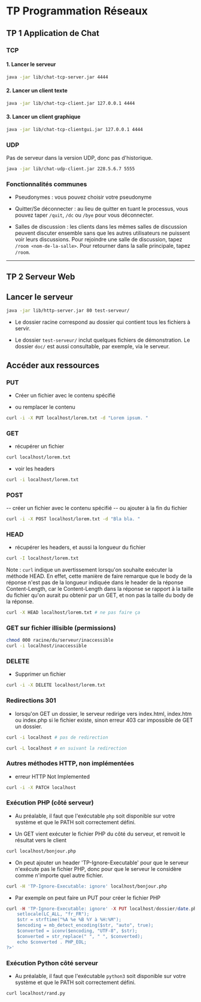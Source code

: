 # TP Programmation Réseaux

## TP 1 Application de Chat

### TCP

#### 1. Lancer le serveur

```sh
java -jar lib/chat-tcp-server.jar 4444
```

#### 2. Lancer un client texte

```sh
java -jar lib/chat-tcp-client.jar 127.0.0.1 4444
```

#### 3. Lancer un client graphique

```sh
java -jar lib/chat-tcp-clientgui.jar 127.0.0.1 4444
```

### UDP

Pas de serveur dans la version UDP, donc pas d'historique.

```sh
java -jar lib/chat-udp-client.jar 228.5.6.7 5555
```

### Fonctionnalités communes

-   Pseudonymes : vous pouvez choisir votre pseudonyme

-   Quitter/Se déconnecter : au lieu de quitter en tuant le processus,
    vous pouvez taper `/quit`, `/dc` ou `/bye` pour vous déconnecter.

-   Salles de discussion : les clients dans les mêmes salles de discussion peuvent discuter
    ensemble sans que les autres utilisateurs ne puissent voir leurs discussions.
    Pour rejoindre une salle de discussion, tapez `/room <nom-de-la-salle>`.
    Pour retourner dans la salle principale, tapez `/room`.

---

## TP 2 Serveur Web

## Lancer le serveur

```sh
java -jar lib/http-server.jar 80 test-serveur/
```

-   Le dossier racine correspond au dossier qui contient tous les fichiers à servir.

-   Le dossier `test-serveur/` inclut quelques fichiers de démonstration. Le dossier `doc/` est aussi consultable, par exemple, via le serveur.

## Accéder aux ressources

### PUT

-   Créer un fichier avec le contenu spécifié

-   ou remplacer le contenu

```sh
curl -i -X PUT localhost/lorem.txt -d "Lorem ipsum. "
```

### GET

-   récupérer un fichier

```sh
curl localhost/lorem.txt
```

-   voir les headers

```sh
curl -i localhost/lorem.txt
```

### POST

-- créer un fichier avec le contenu spécifié
-- ou ajouter à la fin du fichier

```sh
curl -i -X POST localhost/lorem.txt -d "Bla bla. "
```

### HEAD

-   récupérer les headers, et aussi la longueur du fichier

```sh
curl -I localhost/lorem.txt
```

Note : `curl` indique un avertissement lorsqu'on
souhaite exécuter la méthode HEAD. En effet, cette
manière de faire remarque que le body de la réponse
n'est pas de la longueur indiquée dans le header de
la réponse Content-Length, car le Content-Length
dans la réponse se rapport à la taille du fichier
qu'on aurait pu obtenir par un GET, et non pas la
taille du body de la réponse.

```sh
curl -X HEAD localhost/lorem.txt # ne pas faire ça
```

### GET sur fichier illisible (permissions)

```sh
chmod 000 racine/du/serveur/inaccessible
curl -i localhost/inaccessible
```

### DELETE

-   Supprimer un fichier

```sh
curl -i -X DELETE localhost/lorem.txt
```

### Redirections 301

-   lorsqu'on GET un dossier, le serveur
    redirige vers index.html, index.htm ou index.php
    si le fichier existe, sinon erreur 403
    car impossible de GET un dossier.

```sh
curl -i localhost # pas de redirection
```

```sh
curl -L localhost # en suivant la redirection
```

### Autres méthodes HTTP, non implémentées

-   erreur HTTP Not Implemented

```sh
curl -i -X PATCH localhost
```

### Exécution PHP (côté serveur)

-   Au préalable, il faut que l'exécutable `php` soit disponible sur votre système
    et que le PATH soit correctement défini.

-   Un GET vient exécuter le fichier PHP du côté
    du serveur, et renvoit le résultat vers le client

```sh
curl localhost/bonjour.php
```

-   On peut ajouter un header 'TP-Ignore-Executable' pour
    que le serveur n'exécute pas le fichier PHP,
    donc pour que le serveur le considère comme
    n'importe quel autre fichier.

```sh
curl -H 'TP-Ignore-Executable: ignore' localhost/bonjour.php
```

-   Par exemple on peut faire un PUT pour créer le fichier PHP

```php
curl -H 'TP-Ignore-Executable: ignore' -X PUT localhost/dossier/date.php -d '<?php
    setlocale(LC_ALL, "fr_FR");
    $str = strftime("%A %e %B %Y à %H:%M");
    $encoding = mb_detect_encoding($str, "auto", true);
    $converted = iconv($encoding, "UTF-8", $str);
    $converted = str_replace(" ", " ", $converted);
    echo $converted . PHP_EOL;
?>'
```

### Exécution Python côté serveur

-   Au préalable, il faut que l'exécutable `python3` soit disponible sur votre système
    et que le PATH soit correctement défini.

```sh
curl localhost/rand.py
```

